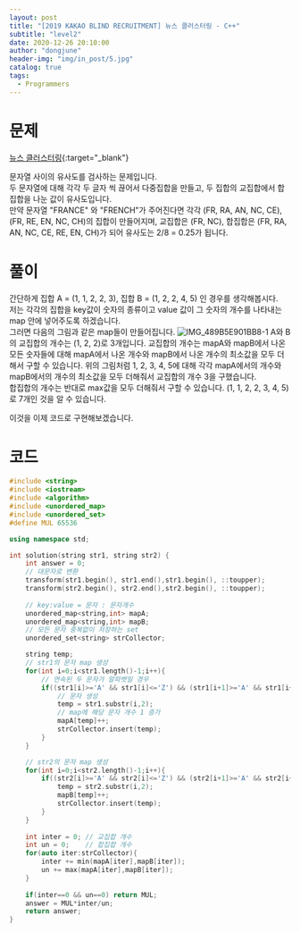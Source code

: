 ```yaml
---
layout: post
title: "[2019 KAKAO BLIND RECRUITMENT] 뉴스 클러스터링 - C++"
subtitle: "level2"
date: 2020-12-26 20:10:00
author: "dongjune"
header-img: "img/in_post/5.jpg"
catalog: true
tags:
  - Programmers
---
```

# 문제
[뉴스 클러스터링](https://programmers.co.kr/learn/courses/30/lessons/17677){:target="_blank"}  


문자열 사이의 유사도를 검사하는 문제입니다.  
두 문자열에 대해 각각 두 글자 씩 끊어서 다중집합을 만들고, 두 집합의 교집합에서 합집합을 나눈 값이 유사도입니다.  
만약 문자열 "FRANCE" 와 "FRENCH"가 주어진다면 각각 (FR, RA, AN, NC, CE), (FR, RE, EN, NC, CH)의 집합이 만들어지며, 교집합은 (FR, NC), 합집합은 (FR, RA, AN, NC, CE, RE, EN, CH)가 되어 유사도는 2/8 = 0.25가 됩니다.  
# 풀이
간단하게 집합 A = (1, 1, 2, 2, 3), 집합 B = (1, 2, 2, 4, 5) 인 경우를 생각해봅시다.  
저는 각각의 집합을 key값이 숫자의 종류이고 value 값이 그 숫자의 개수를 나타내는 map 안에 넣어주도록 하겠습니다.  
그러면 다음의 그림과 같은 map들이 만들어집니다.
![IMG_489B5E901BB8-1](https://user-images.githubusercontent.com/53213397/103150968-e10bc200-47bc-11eb-9701-79a686232b6b.jpeg)
A와 B의 교집합의 개수는 (1, 2, 2)로 3개입니다.
교집합의 개수는 mapA와 mapB에서 나온 모든 숫자들에 대해 mapA에서 나온 개수와 mapB에서 나온 개수의 최소값을 모두 더해서 구할 수 있습니다. 위의 그림처럼 1, 2, 3, 4, 5에 대해 각각 mapA에서의 개수와  mapB에서의 개수의 최소값을 모두 더해줘서 교집합의 개수 3을 구했습니다.  
합집합의 개수는 반대로 max값을 모두 더해줘서 구할 수 있습니다. (1, 1, 2, 2, 3, 4, 5) 로 7개인 것을 알 수 있습니다.  

이것을 이제 코드로 구현해보겠습니다.
# 코드
```c++
#include <string>
#include <iostream>
#include <algorithm>
#include <unordered_map>
#include <unordered_set>
#define MUL 65536

using namespace std;

int solution(string str1, string str2) {
    int answer = 0;
    // 대문자로 변환
    transform(str1.begin(), str1.end(),str1.begin(), ::toupper);
    transform(str2.begin(), str2.end(),str2.begin(), ::toupper);
    
    // key:value = 문자 : 문자개수
    unordered_map<string,int> mapA;
    unordered_map<string,int> mapB;
    // 모든 문자 중복없이 저장하는 set
    unordered_set<string> strCollector;

    string temp;
    // str1의 문자 map 생성
    for(int i=0;i<str1.length()-1;i++){
        // 연속된 두 문자가 알파벳일 경우
        if((str1[i]>='A' && str1[i]<='Z') && (str1[i+1]>='A' && str1[i+1]<='Z')){
            // 문자 생성
            temp = str1.substr(i,2);
            // map에 해당 문자 개수 1 증가
            mapA[temp]++;
            strCollector.insert(temp);
        }
    }

    // str2의 문자 map 생성
    for(int i=0;i<str2.length()-1;i++){
        if((str2[i]>='A' && str2[i]<='Z') && (str2[i+1]>='A' && str2[i+1]<='Z')){
            temp = str2.substr(i,2);
            mapB[temp]++;
            strCollector.insert(temp);
        }        
    }
    
    int inter = 0; // 교집합 개수
    int un = 0;    // 합집합 개수
    for(auto iter:strCollector){
        inter += min(mapA[iter],mapB[iter]);
        un += max(mapA[iter],mapB[iter]);
    }
    
    if(inter==0 && un==0) return MUL;
    answer = MUL*inter/un;
    return answer;
}
```